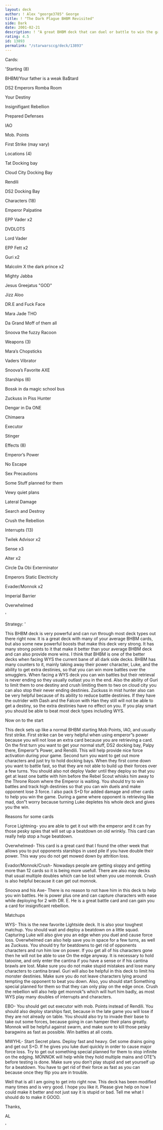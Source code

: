 ```yaml
---
layout: deck
author: ! Alex "george3785" George
title: ! "The Dark Plague BHBM Revisited"
side: Dark
date: 2001-02-21
description: ! "A great BHBM deck that can duel or battle to win the game."
rating: 4.5
id: 13893
permalink: "/starwarsccg/deck/13893"
---
```

Cards: 

'Starting (8)

BHBM/Your father is a weak Ba$tard

DS2 Emperors Romba Room

Your Destiny

Insignifigant Rebellion

Prepared Defenses

IAO

Mob. Points

First Strike (may vary)


Locations (4)

Tat Docking bay

Cloud City Docking Bay

Rendili

DS2 Docking Bay


Characters (18)

Emperor Palpatine

EPP Vader x2

DVDLOTS

Lord Vader

EPP Fett x2

Guri x2

Malcolm X the dark prince x2

Mighty Jabba

Jesus Greejatus "GOD"

Jizz Aloo

DR.E and Fuck Face

Mara Jade THO

Da Grand Moff of them all

Snoova the fuzzy Racoon


Weapons (3)

Mara’s Chopsticks

Vaders Vibrator

Snoova’s Favorite AXE


Starships (6)

Bossk in da magic school bus

Zuckuss in Piss Hunter

Dengar in Da ONE

Chimaera

Executor

Stinger


Effects (8)

Emperor’s Power

No Escape

Sex Precautions

Some Stuff planned for them

Vewy quiet plans

Lateral Damage

Search and Destroy

Crush the Rebellion


Interrupts (13)

Twilek Advisor x2

Sense x3

Alter x2

Circle Da Obi Exterminator

Emperors Static Electricity

Evader/Monnok x2

Imperial Barrier

Overwhelmed

'

Strategy: '

This BHBM deck is very powerful and can run through most deck types out there right now.  It is a great deck with many of your average BHBM cards, but also some new powerful boosts that make this deck very strong. It has many strong points to it that make it better than your average BHBM deck and can also provide more wins. I think that BHBM is one of the better decks when facing WYS the current bane of all dark side decks.  BHBM has many counters to it, mainly taking away their power character, Luke, and the ability to get extra destinies, so that you can win more battles over the smugglers.  When facing a WYS deck you can win battles but their retrieval is never ending so they usually outlast you in the end.  Also the ability of  Guri  to limit them to one destiny and crush limiting them to two on cloud city you can also stop their never ending destinies. Zuckuss in mist hunter also can be very helpful because of its ability to reduce battle destinies. If they have the outrider with Dash and the Falcon with Han they still will not be able to get a destiny, so the extra destinies have no effect on you. If you play smart you should be able to beat most deck types including WYS.


Now on to the start

This deck sets up like a normal BHBM starting Mob Points, IAO, and usually first strike. First strike can be very helpful when using emperor&#8221;s power because you will not lose an extra card because you are retrieving a card. On the first turn you want to get your normal stuff, DS2 docking bay, Palpy there, Emperor&#8221;s Power, and Rendili. This will help provide nice force activation during your game. Second turn you want to get out more characters and just try to hold docking bays. When they first come down you want to battle fast, so that they are not able to build up their forces over a few turns. You should also not deploy Vader until they deploy so that you get at least one battle with him before the Rebel Scout whisks him away to the Throne Room where the Emperor is waiting. You should try to win battles and track high destinies so that you can win duels and make opponent lose 3 force. I also pack S+D for added damage and other cards to help you win the game. During a game where opponent is retrieving like mad, don&#8221;t worry because turning Luke depletes his whole deck and gives you the win.


Reasons for some cards

Force Lightning- you are able to get it out with the emperor and it can fry those pesky spies that will set up a beatdown on old wrinkly. This card can really help stop a huge beatdown.


Overwhelmed- This card is a great card that I found the other week that allows you to put opponents starships in used pile if you have double their power. This way you do not get mowed down by attrition loss.


Evador/Monnok/Crush- Nowadays people are getting sloppy and getting more than 12 cards so it is being more usefull. There are also may decks that usual multiple doubles which can be lost when you use monnok. Crush is also helpful because it can get out monnok.


Snoova and his Axe- There is no reason to not have him in this deck to help you win battles. He is power plus one and can capture characters with ease while deploying for 2 with DR. E. He is a great battle card and can gain you a card for insignificant rebellion.


Matchups

WYS- This is the new favorite Lightside deck. It is also your toughest matchup. You should wait and deploy a beatdown on a little squad. Capturing Luke will also give you an edge when you duel and cause force loss. Overwhelmed can also help save you in space for a few turns, as well as Zuckuss. You should try for beatdowns to get rid of opponents characters and run him low on power. If you get all of his characters gone then he will not be able to use On the edge anyway. It is necessary to hold tatooine, and only enter the cantina if you have a sense or if his cantina brawls are lost. Make sure you do not make stupid mistakes and lose many characters to cantina brawl. Guri will also be helpful in this deck to limit his monster destinies. Make sure you do not leave characters lying around tempting the opponent to beat you down. Also, you should start Something special planned for them so that they can only play on the edge once. Crush the rebellion will also help get monnok&#8221;s which will hurt him badly, as most WYS play many doubles of interrupts and characters.


EBO- You should get out executor with mob. Points instead of Rendili. You should also deploy starships fast, because in the late game you will lose if they are not already on table. You should also try to invade their base to take out some forces, because going in can hamper their plans greatly. Monnok will be helpful against swarm, and make sure to kill those pesky baragwins as fast as possible. Win battles at all costs.


MWYHL- Start Secret plans. Deploy fast and heavy. Get some drains going and get out S+D. If he gives you luke duel quickly in order to cause major force loss. Try to get out something special planned for them to stop infinite on the edging. MONNOK will help while they hold multiple mains and OTE&#8221;s before testing is done. Make sure you don&#8217;t play stupid and set yourself up for a beatdown. You have to get rid of their force as fast as you can because once they flip you are in trouble. 


Well that is all I am going to get into right now. This deck has been modified many times and is very good. I hope you like it. Please give help on how I could make it better and not just say it is stupid or bad. Tell me what I should do to make it GOOD.


Thanks,

AL

'

